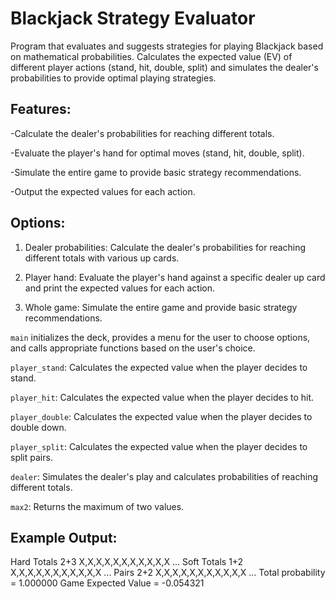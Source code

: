 # Blackjack Strategy Evaluator

Program that evaluates and suggests strategies for playing Blackjack based on mathematical probabilities. Calculates the expected value (EV) of different player actions (stand, hit, double, split) and simulates the dealer's probabilities to provide optimal playing strategies.


## Features:

-Calculate the dealer's probabilities for reaching different totals.

-Evaluate the player's hand for optimal moves (stand, hit, double, split).

-Simulate the entire game to provide basic strategy recommendations.

-Output the expected values for each action.



## Options:

1. Dealer probabilities: Calculate the dealer's probabilities for reaching different totals with various up cards.
   
2. Player hand: Evaluate the player's hand against a specific dealer up card and print the expected values for each action.
   
3. Whole game: Simulate the entire game and provide basic strategy recommendations.





```main``` initializes the deck, provides a menu for the user to choose options, and calls appropriate functions based on the user's choice.

```player_stand```: Calculates the expected value when the player decides to stand.

```player_hit```: Calculates the expected value when the player decides to hit.

```player_double```: Calculates the expected value when the player decides to double down.

```player_split```: Calculates the expected value when the player decides to split pairs.

```dealer```: Simulates the dealer's play and calculates probabilities of reaching different totals.

```max2```: Returns the maximum of two values.



## Example Output:
Hard Totals
2+3	 X,X,X,X,X,X,X,X,X,X,X
...
Soft Totals
1+2	 X,X,X,X,X,X,X,X,X,X,X
...
Pairs
2+2	 X,X,X,X,X,X,X,X,X,X,X
...
Total probability =	1.000000
Game Expected Value =	-0.054321

